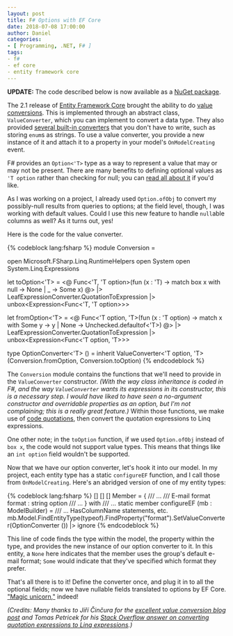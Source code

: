 ```yaml
---
layout: post
title: F# Options with EF Core
date: 2018-07-08 17:00:00
author: Daniel
categories:
- [ Programming, .NET, F# ]
tags:
- f#
- ef core
- entity framework core
---
```

**UPDATE:** The code described below is now available as a [NuGet package][ng].

The 2.1 release of [Entity Framework Core][efcore] brought the ability to do [value conversions][vc]. This is implemented through an abstract class, `ValueConverter`, which you can implement to convert a data type. They also provided [several built-in converters][bic] that you don't have to write, such as storing `enum`s as strings. To use a value converter, you provide a new instance of it and attach it to a property in your model's `OnModelCreating` event.

F# provides an `Option<'T>` type as a way to represent a value that may or may not be present. There are many benefits to defining optional values as `'T option` rather than checking for null; you can [read all about it][opt] if you'd like.

As I was working on a project, I already used `Option.ofObj` to convert my possibly-null results from queries to options; at the field level, though, I was working with default values. Could I use this new feature to handle `null`able columns as well? As it turns out, yes!

Here is the code for the value converter.

{% codeblock lang:fsharp %}
module Conversion =
  
  open Microsoft.FSharp.Linq.RuntimeHelpers
  open System
  open System.Linq.Expressions

  let toOption<'T> =
    <@ Func<'T, 'T option>(fun (x : 'T) -> match box x with null -> None | _ -> Some x) @>
    |> LeafExpressionConverter.QuotationToExpression
    |> unbox<Expression<Func<'T, 'T option>>>
  
  let fromOption<'T> =
    <@ Func<'T option, 'T>(fun (x : 'T option) -> match x with Some y -> y | None -> Unchecked.defaultof<'T>) @>
    |> LeafExpressionConverter.QuotationToExpression
    |> unbox<Expression<Func<'T option, 'T>>>

type OptionConverter<'T> () =
  inherit ValueConverter<'T option, 'T> (Conversion.fromOption, Conversion.toOption)
{% endcodeblock %}

The `Conversion` module contains the functions that we'll need to provide in the `ValueConverter` constructor. _(With the way class inheritance is coded in F#, and the way `ValueConverter` wants its expressions in its constructor, this is a necessary step. I would have liked to have seen a no-argument constructor and overridable properties as an option, but I'm not complaining; this is a really great feature.)_ Within those functions, we make use of [code quotations][quot], then convert the quotation expressions to Linq expressions.

One other note; in the `toOption` function, if we used `Option.ofObj` instead of `box x`, the code would not support value types. This means that things like an `int option` field wouldn't be supported.

Now that we have our option converter, let's hook it into our model. In my project, each entity type has a static `configureEF` function, and I call those from `OnModelCreating`. Here's an abridged version of one of my entity types:

{% codeblock lang:fsharp %}
  [<CLIMutable>]
  [<NoEquality>]
  [<NoComparison>]
  Member =
  { /// ...
    /// E-mail format
    format : string option
    /// ...
    }
  with
    /// ...
    static member configureEF (mb : ModelBuilder) =
      /// ... HasColumnName statements, etc.
      mb.Model.FindEntityType(typeof<Member>).FindProperty("format").SetValueConverter(OptionConverter<string> ())
      |> ignore
{% endcodeblock %}

This line of code finds the type within the model, the property within the type, and provides the new instance of our option converter to it. In this entity, a `None` here indicates that the member uses the group's default e-mail format; `Some` would indicate that they've specified which format they prefer.

That's all there is to it! Define the converter once, and plug it in to all the optional fields; now we have nullable fields translated to options by EF Core. ["Magic unicorn,"][mu] indeed!

_(Credits: Many thanks to Jiří Činčura for the [excellent value conversion blog post][vcblog] and Tomas Petricek for his [Stack Overflow answer on converting quotation expressions to Linq expressions][so].)_

[efcore]: https://docs.microsoft.com/en-us/ef/core/
[vc]: https://docs.microsoft.com/en-us/ef/core/modeling/value-conversions
[bic]: https://docs.microsoft.com/en-us/ef/core/modeling/value-conversions#built-in-converters
[opt]: https://docs.microsoft.com/en-us/dotnet/fsharp/language-reference/options
[quot]: https://docs.microsoft.com/en-us/dotnet/fsharp/language-reference/code-quotations
[mu]: https://twitter.com/efmagicunicorns
[vcblog]: https://www.tabsoverspaces.com/233708-using-value-converter-for-custom-encryption-of-field-on-entity-framework-core-2-1
[so]: https://stackoverflow.com/a/23146624
[ng]: https://www.nuget.org/packages/FSharp.EFCore.OptionConverter/
